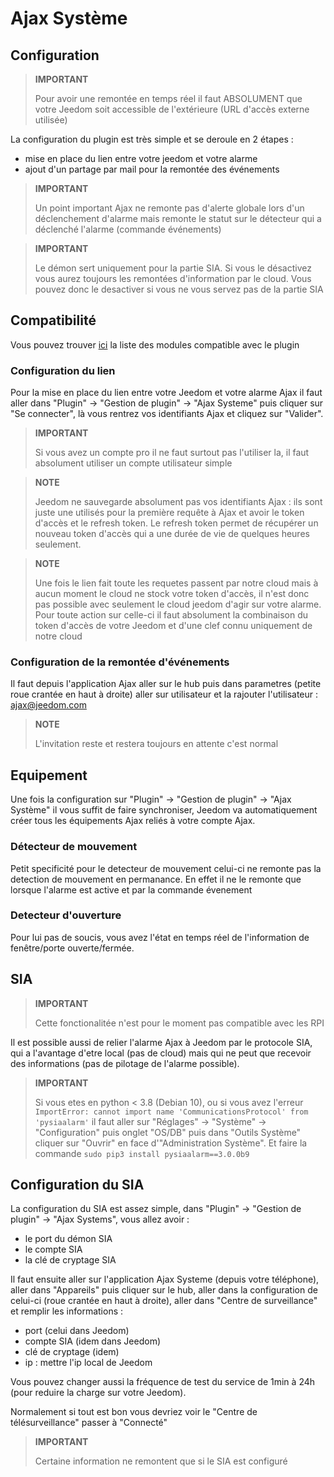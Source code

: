 # Ajax Système

## Configuration

>**IMPORTANT**
>
>Pour avoir une remontée en temps réel il faut ABSOLUMENT que votre Jeedom soit accessible de l'extérieure (URL d'accès externe utilisée)

La configuration du plugin est très simple et se deroule en 2 étapes : 

- mise en place du lien entre votre jeedom et votre alarme
- ajout d'un partage par mail pour la remontée des événements  

>**IMPORTANT**
>
>Un point important Ajax ne remonte pas d'alerte globale lors d'un déclenchement d'alarme mais remonte le statut sur le détecteur qui a déclenché l'alarme (commande événements)

>**IMPORTANT**
>
>Le démon sert uniquement pour la partie SIA. Si vous le désactivez vous aurez toujours les remontées d'information par le cloud. Vous pouvez donc le desactiver si vous ne vous servez pas de la partie SIA

## Compatibilité

Vous pouvez trouver [ici](https://compatibility.jeedom.com/index.php?v=d&p=home&plugin=ajaxSystem) la liste des modules compatible avec le plugin

### Configuration du lien 

Pour la mise en place du lien entre votre Jeedom et votre alarme Ajax il faut aller dans "Plugin" -> "Gestion de plugin" -> "Ajax Systeme" puis cliquer sur "Se connecter", là vous rentrez vos identifiants Ajax et cliquez sur "Valider".

>**IMPORTANT**
>
>Si vous avez un compte pro il ne faut surtout pas l'utiliser la, il faut absolument utiliser un compte utilisateur simple

>**NOTE**
>
> Jeedom ne sauvegarde absolument pas vos identifiants Ajax : ils sont juste une utilisés pour la première requête à Ajax et avoir le token d'accès et le refresh token. Le refresh token permet de récupérer un nouveau token d'accès qui a une durée de vie de quelques heures seulement.

>**NOTE**
>
> Une fois le lien fait toute les requetes passent par notre cloud mais à aucun moment le cloud ne stock votre token d'accès, il n'est donc pas possible avec seulement le cloud jeedom d'agir sur votre alarme. Pour toute action sur celle-ci il faut absolument la combinaison du token d'accès de votre Jeedom et d'une clef connu uniquement de notre cloud 

### Configuration de la remontée d'événements

Il faut depuis l'application Ajax aller sur le hub puis dans parametres (petite roue crantée en haut à droite) aller sur utilisateur et la rajouter l'utilisateur : ajax@jeedom.com

>**NOTE**
>
>L'invitation reste et restera toujours en attente c'est normal

## Equipement 

Une fois la configuration sur "Plugin" -> "Gestion de plugin" -> "Ajax Système" il vous suffit de faire synchroniser, Jeedom va automatiquement créer tous les équipements Ajax reliés à votre compte Ajax. 

### Détecteur de mouvement

Petit specificité pour le detecteur de mouvement celui-ci ne remonte pas la detection de mouvement en permanance. En effet il ne le remonte que lorsque l'alarme est active et par la commande évenement

### Detecteur d'ouverture

Pour lui pas de soucis, vous avez l'état en temps réel de l'information de fenêtre/porte ouverte/fermée.

## SIA

>**IMPORTANT**
>
> Cette fonctionalitée n'est pour le moment pas compatible avec les RPI

Il est possible aussi de relier l'alarme Ajax à Jeedom par le protocole SIA, qui a l'avantage d'etre local (pas de cloud) mais qui ne peut que recevoir des informations (pas de pilotage de l'alarme possible).

>**IMPORTANT**
>
> Si vous etes en python < 3.8 (Debian 10), ou si vous avez l'erreur `ImportError: cannot import name 'CommunicationsProtocol' from 'pysiaalarm'` il faut aller sur "Réglages" -> "Système" -> "Configuration" puis onglet "OS/DB" puis dans "Outils Système" cliquer sur "Ouvrir" en face d'"Administration Système". Et faire la commande `sudo pip3 install pysiaalarm==3.0.0b9`

## Configuration du SIA

La configuration du SIA est assez simple, dans "Plugin" -> "Gestion de plugin" -> "Ajax Systems", vous allez avoir : 
- le port du démon SIA
- le compte SIA
- la clé de cryptage SIA

Il faut ensuite aller sur l'application Ajax Systeme (depuis votre téléphone), aller dans "Appareils" puis cliquer sur le hub, aller dans la configuration de celui-ci (roue crantée en haut à droite), aller dans "Centre de surveillance" et remplir les informations : 

- port (celui dans Jeedom)
- compte SIA (idem dans Jeedom)
- clé de cryptage (idem)
- ip : mettre l'ip local de Jeedom

Vous pouvez changer aussi la fréquence de test du service de 1min à 24h (pour reduire la charge sur votre Jeedom).

Normalement si tout est bon vous devriez voir le "Centre de télésurveillance" passer à "Connecté"

>**IMPORTANT**
>
> Certaine information ne remontent que si le SIA est configuré
